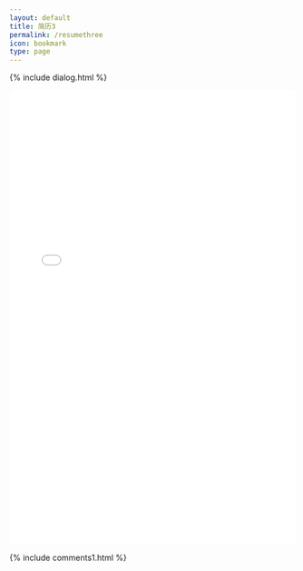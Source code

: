 ```yaml
---
layout: default
title: 简历3
permalink: /resumethree
icon: bookmark
type: page
---
```

{% include dialog.html %}
<iframe src="{{site.baseurl}}/resume3/" style="border: 0;height: 800px;width: 100%;overflow: hidden;" frameBorder="0" ></iframe>

{% include comments1.html %}

